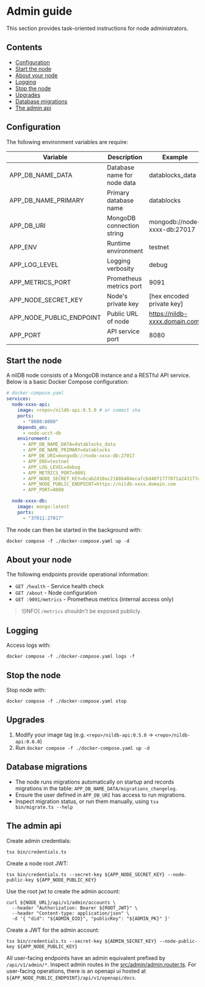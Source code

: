 # Admin guide

This section provides task-oriented instructions for node administrators.

## Contents

- [Configuration](#configuration)
- [Start the node](#start-the-node)
- [About your node](#about-your-node)
- [Logging](#logging)
- [Stop the node](#stop-the-node)
- [Upgrades](#upgrades)
- [Database migrations](#database-migrations)
- [The admin api](#the-admin-api)

## Configuration

The following environment variables are require:

| Variable                 | Description                 | Example                       |
|--------------------------|-----------------------------|-------------------------------|
| APP_DB_NAME_DATA         | Database name for node data | datablocks_data               |
| APP_DB_NAME_PRIMARY      | Primary database name       | datablocks                    |
| APP_DB_URI               | MongoDB connection string   | mongodb://node-xxxx-db:27017  |
| APP_ENV                  | Runtime environment         | testnet                       |
| APP_LOG_LEVEL            | Logging verbosity           | debug                         |
| APP_METRICS_PORT         | Prometheus metrics port     | 9091                          |
| APP_NODE_SECRET_KEY      | Node's private key          | [hex encoded private key]     |
| APP_NODE_PUBLIC_ENDPOINT | Public URL of node          | https://nildb-xxxx.domain.com |
| APP_PORT                 | API service port            | 8080                          |

## Start the node

A nilDB node consists of a MongoDB instance and a RESTful API service. Below is a basic Docker Compose configuration:

```yaml
# docker-compose.yaml
services:
  node-xxxx-api:
    image: <repo>/nildb-api:0.5.0 # or commit sha
    ports:
      - "8080:8080"
    depends_on:
      - node-ucct-db
    environment:
      - APP_DB_NAME_DATA=datablocks_data
      - APP_DB_NAME_PRIMARY=datablocks
      - APP_DB_URI=mongodb://node-xxxx-db:27017
      - APP_ENV=testnet
      - APP_LOG_LEVEL=debug
      - APP_METRICS_PORT=9091
      - APP_NODE_SECRET_KEY=6cab2d10ac21886404eca7cbd40f1777071a243177eae464042885b391412b4e
      - APP_NODE_PUBLIC_ENDPOINT=https://nildb-xxxx.domain.com
      - APP_PORT=8080

  node-xxxx-db:
    image: mongo:latest
    ports:
      - "37011:27017"
```

The node can then be started in the background with:

```shell
docker compose -f ./docker-compose.yaml up -d
```

## About your node

The following endpoints provide operational information:

- `GET /health` - Service health check
- `GET /about` - Node configuration
- `GET :9091/metrics` - Prometheus metrics (internal access only)

> ![INFO]
> `/metrics` shouldn't be exposed publicly. 

## Logging

Access logs with:

```shell
docker compose -f ./docker-compose.yaml logs -f
```

## Stop the node

Stop node with:

```shell
docker compose -f ./docker-compose.yaml stop
```

## Upgrades

1. Modify your image tag (e.g. `<repo>/nildb-api:0.5.0` -> `<repo>/nildb-api:0.6.0`)
2. Run `docker compose -f ./docker-compose.yaml up -d`

## Database migrations

- The node runs migrations automatically on startup and records migrations in the table: `APP_DB_NAME_DATA/migrations_changelog`.
- Ensure the user defined in `APP_DB_URI` has access to run migrations.
- Inspect migration status, or run them manually, using `tsx bin/migrate.ts --help`

## The admin api

Create admin credentials:

 ```shell
 tsx bin/credentials.ts 
 ```

Create a node root JWT:

 ```shell
 tsx bin/credentials.ts --secret-key ${APP_NODE_SECRET_KEY} --node-public-key ${APP_NODE_PUBLIC_KEY}
 ```

Use the root jwt to create the admin account:

 ```shell
 curl ${NODE_URL}/api/v1/admin/accounts \
   --header "Authorization: Bearer ${ROOT_JWT}" \
   --header "Content-type: application/json" \
   -d '{ "did": "${ADMIN_DID}", "publicKey": "${ADMIN_PK}" }'
 ```

Create a JWT for the admin account:

```shell
tsx bin/credentials.ts --secret-key ${ADMIN_SECRET_KEY} --node-public-key ${APP_NODE_PUBLIC_KEY}
```

All user-facing endpoints have an admin equivalent prefixed by `/api/v1/admin/*`. Inspect admin routes in the [src/admin/admin.router.ts](../src/admin/admin.router.ts). For user-facing operations, there is an openapi ui hosted at `${APP_NODE_PUBLIC_ENDPOINT}/api/v1/openapi/docs`.
